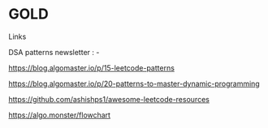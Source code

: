 # GOLD
Links 

DSA patterns newsletter : - 

https://blog.algomaster.io/p/15-leetcode-patterns

https://blog.algomaster.io/p/20-patterns-to-master-dynamic-programming

https://github.com/ashishps1/awesome-leetcode-resources

https://algo.monster/flowchart
